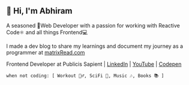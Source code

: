 ## 👋 Hi, I'm Abhiram

A seasoned 🚀Web Developer with a passion for working with Reactive Code⚛️ and all things Frontend💻

I made a dev blog to share my learnings and document my journey as a programmer at [matrixRead.com](https://matrixread.com/)

Frontend Developer at Publicis Sapient | [LinkedIn](https://linkedin.com/in/abhiramready/) |  [YouTube](https://www.youtube.com/channel/UCsaSDDD5F1F774wzpSl0oDQ) | [Codepen](https://codepen.io/abhiramready/pens/showcase)
```
when not coding: [ Workout 🏋️‍♂️, SciFi 🔭, Music 🎶, Books 📚 ]
```
